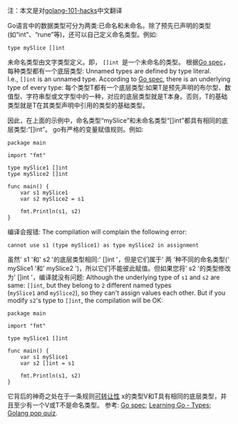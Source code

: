 注：本文是对[golang-101-hacks](https://nanxiao.gitbooks.io/golang-101-hacks/)中文翻译

Go语言中的数据类型可分为两类:已命名和未命名。除了预先已声明的类型(如“int”、“rune”等)，还可以自己定义命名类型。例如:
```
type mySlice []int
```
未命名类型由文字类型定义。即， `[]int `是一个未命名的类型。
根据[Go spec](https://golang.org/ref/spec#Types)，每种类型都有一个底层类型:
Unnamed types are defined by type literal. I.e., `[]int` is an unnamed type.
According to [Go spec](https://golang.org/ref/spec#Types), there is an underlying type of every type:
每个类型T都有一个底层类型:如果T是预先声明的布尔型、数值型、字符串型或文字型中的一种，对应的底层类型就是T本身。否则，T的基础类型就是T在其类型声明中引用的类型的基础类型。

因此，在上面的示例中，命名类型“mySlice”和未命名类型“[]int”都具有相同的底层类型:“[]int”。
go有严格的变量赋值规则。例如:

```
package main

import "fmt"

type mySlice1 []int
type mySlice2 []int

func main() {
    var s1 mySlice1
    var s2 mySlice2 = s1

    fmt.Println(s1, s2)
}

```
编译会报错:
The compilation will complain the following error:
```
cannot use s1 (type mySlice1) as type mySlice2 in assignment
```
虽然' s1 '和' s2 '的底层类型相同:' []int '，但是它们属于' 两 '种不同的命名类型(' mySlice1 '和' mySlice2 ')，所以它们不能彼此赋值。但如果您将' s2 '的类型修改为' []int '，编译就没有问题:
Although the underlying type of `s1` and `s2` are same: `[]int`, but they belong to `2` different named types (`mySlice1` and `mySlice2`), so they can't assign values each other. But if you modify `s2`'s type to `[]int`, the compilation will be OK:

```
package main

import "fmt"

type mySlice1 []int

func main() {
    var s1 mySlice1
    var s2 []int = s1

    fmt.Println(s1, s2)
}

```
它背后的神奇之处在于一条规则[可转让性]([https://golang.org/ref/spec#Assignability](https://golang.org/ref/spec#Assignability)
)
x的类型V和T具有相同的底层类型，并且至少有一个V或T不是命名类型。
参考:
[Go spec](https://golang.org/ref/spec#Types);
[Learning Go - Types](http://www.laktek.com/2012/01/27/learning-go-types/);
[Golang pop quiz](https://twitter.com/davecheney/status/734646224696016901).
